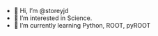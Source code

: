 - 👋 Hi, I’m @storeyjd
- 👀 I’m interested in Science. 
- 🌱 I’m currently learning Python, ROOT, pyROOT
<!--- 💞️ I’m looking to collaborate on ...
- 📫 How to reach me 
- --->

<!---
storeyjd/storeyjd is a ✨ special ✨ repository because its `README.md` (this file) appears on your GitHub profile.
You can click the Preview link to take a look at your changes.
--->
